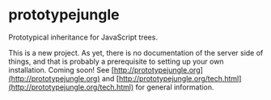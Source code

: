 prototypejungle
===============

Prototypical inheritance for JavaScript trees.


This is a new project. As yet, there is no documentation of the server side of things, and that is probably a 
prerequisite to setting up your own installation. Coming soon! See
[http://prototypejungle.org](http://prototypejungle.org) and 
[http://prototypejungle.org/tech.html](http://prototypejungle.org/tech.html) for general information.

